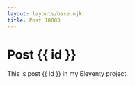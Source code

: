 ```yaml
---
layout: layouts/base.njk
title: Post 10083
---
```


# Post {{ id }}

This is post {{ id }} in my Eleventy project.
